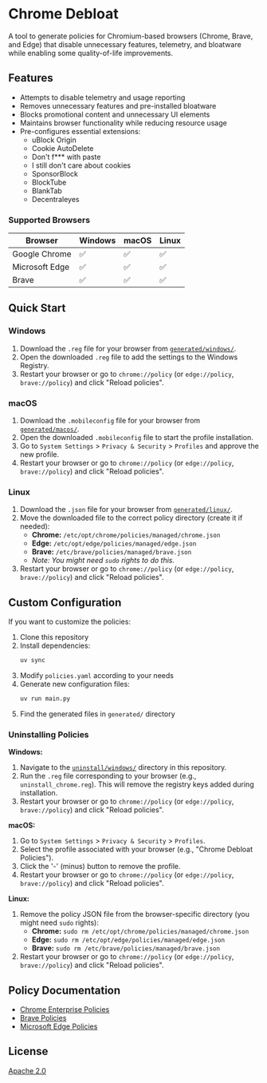 # Chrome Debloat

A tool to generate policies for Chromium-based browsers (Chrome, Brave, and Edge) that disable unnecessary features, telemetry, and bloatware while enabling some quality-of-life improvements.

## Features

- Attempts to disable telemetry and usage reporting
- Removes unnecessary features and pre-installed bloatware
- Blocks promotional content and unnecessary UI elements
- Maintains browser functionality while reducing resource usage
- Pre-configures essential extensions:
  - uBlock Origin
  - Cookie AutoDelete
  - Don't f*** with paste
  - I still don't care about cookies
  - SponsorBlock
  - BlockTube
  - BlankTab
  - Decentraleyes

### Supported Browsers

| Browser | Windows | macOS | Linux |
|---------|---------|-------|-------|
| Google Chrome | ✅ | ✅ | ✅ |
| Microsoft Edge | ✅ | ✅ | ✅ |
| Brave | ✅ | ✅ | ✅ |

## Quick Start

### Windows
1.  Download the `.reg` file for your browser from [`generated/windows/`](./generated/windows/).
2.  Open the downloaded `.reg` file to add the settings to the Windows Registry.
3.  Restart your browser or go to `chrome://policy` (or `edge://policy`, `brave://policy`) and click "Reload policies".

### macOS
1.  Download the `.mobileconfig` file for your browser from [`generated/macos/`](./generated/macos/).
2.  Open the downloaded `.mobileconfig` file to start the profile installation.
3.  Go to `System Settings` > `Privacy & Security` > `Profiles` and approve the new profile.
4.  Restart your browser or go to `chrome://policy` (or `edge://policy`, `brave://policy`) and click "Reload policies".

### Linux
1.  Download the `.json` file for your browser from [`generated/linux/`](./generated/linux/).
2.  Move the downloaded file to the correct policy directory (create it if needed):
    *   **Chrome:** `/etc/opt/chrome/policies/managed/chrome.json`
    *   **Edge:** `/etc/opt/edge/policies/managed/edge.json`
    *   **Brave:** `/etc/brave/policies/managed/brave.json`
    *   *Note: You might need `sudo` rights to do this.*
3.  Restart your browser or go to `chrome://policy` (or `edge://policy`, `brave://policy`) and click "Reload policies".

## Custom Configuration

If you want to customize the policies:

1. Clone this repository
2. Install dependencies:
   ```bash
   uv sync
   ```
3. Modify `policies.yaml` according to your needs
4. Generate new configuration files:
   ```bash
   uv run main.py
   ```
5. Find the generated files in `generated/` directory


### Uninstalling Policies

**Windows:**
1.  Navigate to the [`uninstall/windows/`](./uninstall/) directory in this repository.
2.  Run the `.reg` file corresponding to your browser (e.g., `uninstall_chrome.reg`). This will remove the registry keys added during installation.
3.  Restart your browser or go to `chrome://policy` (or `edge://policy`, `brave://policy`) and click "Reload policies".

**macOS:**
1.  Go to `System Settings` > `Privacy & Security` > `Profiles`.
2.  Select the profile associated with your browser (e.g., "Chrome Debloat Policies").
3.  Click the '-' (minus) button to remove the profile.
4.  Restart your browser or go to `chrome://policy` (or `edge://policy`, `brave://policy`) and click "Reload policies".

**Linux:**
1.  Remove the policy JSON file from the browser-specific directory (you might need `sudo` rights):
    *   **Chrome:** `sudo rm /etc/opt/chrome/policies/managed/chrome.json`
    *   **Edge:** `sudo rm /etc/opt/edge/policies/managed/edge.json`
    *   **Brave:** `sudo rm /etc/brave/policies/managed/brave.json`
2.  Restart your browser or go to `chrome://policy` (or `edge://policy`, `brave://policy`) and click "Reload policies".

## Policy Documentation

- [Chrome Enterprise Policies](https://chromeenterprise.google/policies/)
- [Brave Policies](https://support.brave.com/hc/en-us/articles/360039248271-Group-Policy)
- [Microsoft Edge Policies](https://learn.microsoft.com/en-us/deployedge/microsoft-edge-policies)

## License

[Apache 2.0](./LICENSE)

